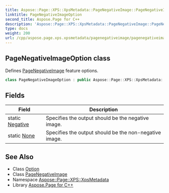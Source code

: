 ```yaml
---
title: Aspose::Page::XPS::XpsMetadata::PageNegativeImage::PageNegativeImageOption class
linktitle: PageNegativeImageOption
second_title: Aspose.Page for C++
description: 'Aspose::Page::XPS::XpsMetadata::PageNegativeImage::PageNegativeImageOption class. Defines PageNegativeImage feature options in C++.'
type: docs
weight: 200
url: /cpp/aspose.page.xps.xpsmetadata/pagenegativeimage/pagenegativeimageoption/
---
```

## PageNegativeImageOption class


Defines [PageNegativeImage](../) feature options.

```cpp
class PageNegativeImageOption : public Aspose::Page::XPS::XpsMetadata::Option
```

## Fields

| Field | Description |
| --- | --- |
| static [Negative](./negative/) | Specifies the output should be the negative image. |
| static [None](./none/) | Specifies the output should be the non-negative image. |
## See Also

* Class [Option](../../option/)
* Class [PageNegativeImage](../)
* Namespace [Aspose::Page::XPS::XpsMetadata](../../)
* Library [Aspose.Page for C++](../../../)
